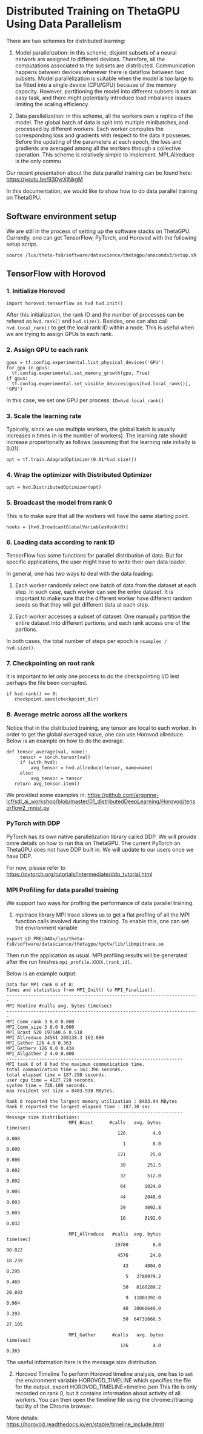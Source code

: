 # Distributed Training on ThetaGPU Using Data Parallelism
There are two schemes for distributed learning:

1. Model parallelization: in this scheme, disjoint subsets of a neural network are assigned to different devices. Therefore, all the computations associated to the subsets are distributed. Communication happens between devices whenever there is dataflow between two subsets. Model parallelization is suitable when the model is too large to be fitted into a single device (CPU/GPU) because of the memory capacity. However, partitioning the model into different subsets is not an easy task, and there might potentially introduce load imbalance issues limiting the scaling efficiency.  

2. Data parallelization: in this scheme, all the workers own a replica of the model. The global batch of data is split into multiple minibatches, and processed by different workers. Each worker computes the corresponding loss and gradients with respect to the data it posseses. Before the updating of the parameters at each epoch, the loss and gradients are averaged among all the workers through a collective operation. This scheme is relatively simple to implement. MPI_Allreduce is the only commu

Our recent presentation about the data parallel training can be found here: https://youtu.be/930yrXjNkgM

In this documentation, we would like to show how to do data parallel training on ThetaGPU. 

## Software environment setup
We are still in the process of setting up the software stacks on ThetaGPU. Currently, one can get TensorFlow, PyTorch, and Horovod with the following setup script.
```
source /lus/theta-fs0/software/datascience/thetagpu/anaconda3/setup.sh
```

## TensorFlow with Horovod
   ### 1. Initialize Horovod
```
import horovod.tensorflow as hvd hvd.init()
```
After this initialization, the rank ID and the number of processes can be refered as ```hvd.rank()``` and ```hvd.size()```. Besides, one can also call ```hvd.local_rank()``` to get the local rank ID within a node. This is useful when we are trying to assign GPUs to each rank.

  ### 2. Assign GPU to each rank
  ```
gpus = tf.config.experimental.list_physical_devices('GPU') 
for gpu in gpus: 
    tf.config.experimental.set_memory_growth(gpu, True) 
if gpus: 
    tf.config.experimental.set_visible_devices(gpus[hvd.local_rank()], 'GPU')
```
In this case, we set one GPU per process: ```ID=hvd.local_rank()```

### 3. Scale the learning rate
Typically, since we use multiple workers, the global batch is usually increases n times (n is the number of workers). The learning rate should increase proportionally as follows (assuming that the learning rate initially is 0.01).
```
opt = tf.train.AdagradOptimizer(0.01*hvd.size())
```
### 4. Wrap the optimizer with Distributed Optimizer
```
opt = hvd.DistributedOptimizer(opt)
```
### 5. Broadcast the model from rank 0 
This is to make sure that all the workers will have the same starting point.
```
hooks = [hvd.BroadcastGlobalVariablesHook(0)]
```
### 6. Loading data according to rank ID 
TensorFlow has some functions for parallel distribution of data. But for specific applications, the user might have to write their own data loader. 

In general, one has two ways to deal with the data loading: 
    
1. Each worker randomly select one batch of data from the dataset at each step. In such case, each worker can see the entire dataset. It is important to make sure that the different worker have different random seeds so that they will get different data at each step.
    
2. Each worker accesses a subset of dataset. One manually partition the entire dataset into different partions, and each rank access one of the partions. 

In both cases, the total number of steps per epoch is ```nsamples / hvd.size()```.

### 7. Checkpointing on root rank 
It is important to let only one process to do the checkpointing I/O lest perhaps the file been corrupted. 

```
if hvd.rank() == 0: 
   checkpoint.save(checkpoint_dir)
```
### 8. Average metric across all the workers 
Notice that in the distributed training, any tensor are local to each worker. In order to get the global averaged value, one can use Horovod allreduce. Below is an example on how to do the average.

```
def tensor_average(val, name): 
     tensor = torch.tensor(val) 
     if (with_hvd): 
         avg_tensor = hvd.allreduce(tensor, name=name) 
     else: 
         avg_tensor = tensor 
   return avg_tensor.item()
```
We provided some examples in: https://github.com/argonne-lcf/sdl_ai_workshop/blob/master/01_distributedDeepLearning/Horovod/tensorflow2_mnist.py

### PyTorch with DDP
PyTorch has its own native parallelization library called DDP. We will provide omre details on how to run this on ThetaGPU. The current PyTorch on ThetaGPU does not have DDP built in. We will update to our users once we have DDP. 

For now, please refer to https://pytorch.org/tutorials/intermediate/ddp_tutorial.html

### MPI Profiling for data parallel training
We support two ways for profling the performance of data parallel training. 

  1. mpitrace library MPI trace allows us to get a flat profling of all the MPI function calls involved during the training. To enable this, one can set the environment variable
```
export LD_PRELOAD=/lus/theta-fs0/software/datascience/thetagpu/hpctw/lib/libmpitrace.so
```
Then run the application as usual. MPI profiling results will be generated after the run finishes ```mpi_profile.XXXX.[rank_id]```.

Below is an example output:
```
Data for MPI rank 0 of 8: 
Times and statistics from MPI_Init() to MPI_Finalize(). 
----------------------------------------------------------------------- 
MPI Routine #calls avg. bytes time(sec) 
----------------------------------------------------------------------- 
MPI_Comm_rank 3 0.0 0.000 
MPI_Comm_size 3 0.0 0.000 
MPI_Bcast 520 197140.6 0.518 
MPI_Allreduce 24561 208138.3 162.080 
MPI_Gather 126 4.0 0.363 
MPI_Gatherv 126 0.0 0.434 
MPI_Allgather 2 4.0 0.000 
----------------------------------------------------------------- 
MPI task 0 of 8 had the maximum communication time. 
total communication time = 163.396 seconds. 
total elapsed time = 187.298 seconds. 
user cpu time = 4127.728 seconds. 
system time = 728.100 seconds. 
max resident set size = 8403.938 MBytes. 

Rank 0 reported the largest memory utilization : 8403.94 MBytes 
Rank 0 reported the largest elapsed time : 187.30 sec 
----------------------------------------------------------------- 
Message size distributions: 
                       MPI_Bcast      #calls   avg. bytes       time(sec) 
                                         126          4.0          0.008 
                                           1          8.0          0.000 
                                         121         25.0          0.006 
                                          30        251.5          0.002 
                                          32        512.0          0.002 
                                          64       1024.0          0.005 
                                          44       2048.0          0.003 
                                          29       4092.8          0.003 
                                          16       8192.0          0.032 

                       MPI_Allreduce   #calls  avg. bytes       time(sec) 
                                        19780         8.0         90.822 
                                         4576        24.0         18.239 
                                           43      4004.0          0.295 
                                            5   2780979.2          0.469 
                                           50   8160289.2         20.893 
                                            9  11803392.0          0.964 
                                           48  28060640.0          3.293 
                                           50  64731668.5         27.105 

                       MPI_Gather      #calls   avg. bytes      time(sec) 
                                          126         4.0          0.363
```
The useful information here is the message size distribution. 

  2. Horovod Timeline To perform Horovod timeline analysis, one has to set the environment variable HOROVOD_TIMELINE which specifies the file for the output. export HOROVOD_TIMELINE=timeline.json This file is only recorded on rank 0, but it contains information about activity of all workers. You can then open the timeline file using the chrome://tracing facility of the Chrome browser.

More details: https://horovod.readthedocs.io/en/stable/timeline_include.html

